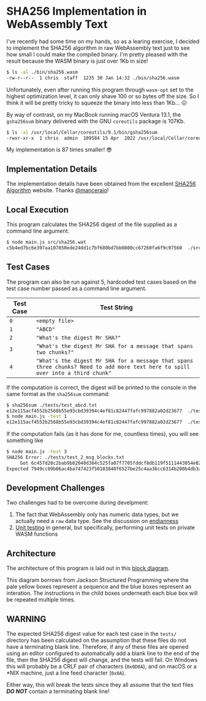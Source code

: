 # SHA256 Implementation in WebAssembly Text

I've recently had some time on my hands, so as a learing exercise, I decided to implement the SHA256 algorithm in raw WebAssembly text just to see how small I could make the compiled binary.
I'm pretty pleased with the result because the WASM binary is just over 1Kb in size!

```bash
$ ls -al ./bin/sha256.wasm
-rw-r--r--  1 chris  staff  1235 30 Jan 14:32 ./bin/sha256.wasm
```

Unfortunately, even after running this program through `wasm-opt` set to the highest optimization level, it can only shave 100 or so bytes off the size.
So I think it will be pretty tricky to squeeze the binary into less than 1Kb... 😖

By way of contrast, on my MacBook running macOS Ventura 13.1, the `gsha256sum` binary delivered with the GNU `coreutils` package is 107Kb.

```bash
$ ls -al /usr/local/Cellar/coreutils/9.1/bin/gsha256sum
-rwxr-xr-x  1 chris  admin  109584 15 Apr  2022 /usr/local/Cellar/coreutils/9.1/bin/gsha256sum
```

My implementation is 87 times smaller!  😎

## Implementation Details

The implementation details have been obtained from the excellent [SHA256 Algorithm](https://sha256algorithm.com/) website.
Thanks [@manceraio](https://twitter.com/manceraio)!

## Local Execution

This program calculates the SHA256 digest of the file supplied as a command line argument:

```bash
$ node main.js src/sha256.wat
c5b4ed7bc6e397aa107850ede24dd1c7bf680bd7bb0800cc67260fa6f9c97560  ./src/sha256.wat
```

## Test Cases

The program can also be run against 5, hardcoded test cases based on the test case number passed as a command line argument.

| Test Case | Test String
|---|---
| `0` | `<empty file>`
| `1` | `"ABCD"`
| `2` | `"What's the digest Mr SHA?"`
| `3` | `"What's the digest Mr SHA for a message that spans two chunks?"`
| `4` | `"What's the digest Mr SHA for a message that spans three chunks? Need to add more text here to spill over into a third chunk"`

If the computation is correct, the digest will be printed to the console in the same format as the `sha256sum` command:

```bash
$ sha256sum ./tests/test_abcd.txt
e12e115acf4552b2568b55e93cbd39394c4ef81c82447fafc997882a02d23677  ./tests/test_abcd.txt
$ node main.js -test 1
e12e115acf4552b2568b55e93cbd39394c4ef81c82447fafc997882a02d23677  ./tests/test_abcd.txt
```

If the computation fails (as it has done for me, countless times), you will see something like

```bash
$ node main.js -test 3
SHA256 Error: ./tests/test_2_msg_blocks.txt
     Got 6c457d28c2bab9b82040d364c525fa07f7705fddcf8db119f5111443054e02bc
Expected 7949cc09b06ac4ba747423f50183840f6527be25c4aa36cc6314b200b4db3a55
```

## Development Challenges

Two challenges had to be overcome during develpment:

1. The fact that WebAssembly only has numeric data types, but we actually need a `raw` data type.
See the discussion on [endianness](endianness.md)
1. [Unit testing](./tests/README.md) in general, but specifically, performing unit tests on private WASM functions

## Architecture

The architecture of this program is laid out in this [block diagram](./img/sha256.pdf).

This diagram borrows from Jackson Structured Programming where the pale yellow boxes represent a sequence and the blue boxes represent an interation.
The instructions in the child boxes underneath each blue box will be repeated multiple times.

## WARNING

The expected SHA256 digest value for each test case in the `tests/` directory has been calculated on the assumption that these files do not have a terminating blank line.
Therefore, if any of these files are opened using an editor configured to automatically add a blank line to the end of the file, then the SHA256 digest will change, and the tests will fail.
On Windows this will probably be a CRLF pair of characters (`0x0D0A`), and on macOS or a *NIX machine, just a line feed character (`0x0A`).

Either way, this will break the tests since they all assume that the text files ***DO NOT*** contain a terminating blank line!
